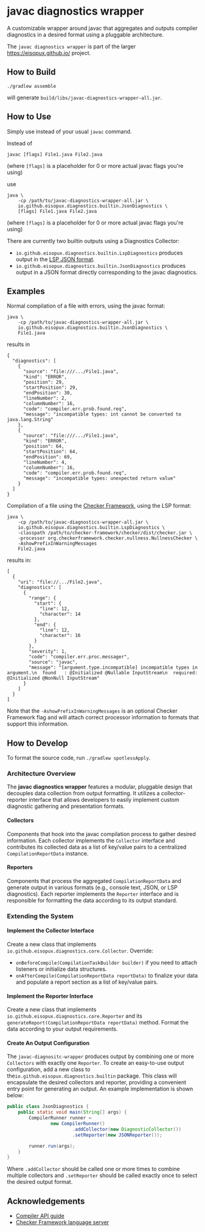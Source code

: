 # javac diagnostics wrapper

A customizable wrapper around javac that aggregates and outputs compiler diagnostics in a desired
format using a pluggable architecture.

The `javac diagnostics wrapper` is part of the larger https://eisopux.github.io/ project.

## How to Build

```shell
./gradlew assemble
```

will generate `build/libs/javac-diagnostics-wrapper-all.jar`.


## How to Use

Simply use instead of your usual `javac` command.

Instead of

```shell
javac [flags] File1.java File2.java
```
(where `[flags]` is a placeholder for 0 or more actual javac flags you're using)

use

```shell
java \
    -cp /path/to/javac-diagnostics-wrapper-all.jar \
    io.github.eisopux.diagnostics.builtin.JsonDiagnostics \
    [flags] File1.java File2.java
```
(where `[flags]` is a placeholder for 0 or more actual javac flags you're using)

There are currently two builtin outputs using a Diagnostics Collector:
- `io.github.eisopux.diagnostics.builtin.LspDiagnostics` produces output in the [LSP JSON format](https://microsoft.github.io/language-server-protocol/specification).
- `io.github.eisopux.diagnostics.builtin.JsonDiagnostics` produces output in a JSON format
   directly corresponding to the javac diagnostics.


## Examples

Normal compilation of a file with errors, using the javac format:

```shell
java \
    -cp /path/to/javac-diagnostics-wrapper-all.jar \
    io.github.eisopux.diagnostics.builtin.JsonDiagnostics \
    File1.java
```

results in

```
{
  "diagnostics": [
    {
      "source": "file:///.../File1.java",
      "kind": "ERROR",
      "position": 29,
      "startPosition": 29,
      "endPosition": 30,
      "lineNumber": 2,
      "columnNumber": 16,
      "code": "compiler.err.prob.found.req",
      "message": "incompatible types: int cannot be converted to java.lang.String"
    },
    {
      "source": "file:///.../File1.java",
      "kind": "ERROR",
      "position": 64,
      "startPosition": 64,
      "endPosition": 69,
      "lineNumber": 4,
      "columnNumber": 16,
      "code": "compiler.err.prob.found.req",
      "message": "incompatible types: unexpected return value"
    }
  ]
}
```

Compilation of a file using the [Checker Framework](https://www.checkerframework.org/),
using the LSP format:

```shell
java \
    -cp /path/to/javac-diagnostics-wrapper-all.jar \
    io.github.eisopux.diagnostics.builtin.LspDiagnostics \
    -classpath /path/to/checker-framework/checker/dist/checker.jar \
    -processor org.checkerframework.checker.nullness.NullnessChecker \
    -AshowPrefixInWarningMessages
    File2.java
```

results in:

```
[
  {
    "uri": "file://.../File2.java",
    "diagnostics": [
      {
        "range": {
          "start": {
            "line": 12,
            "character": 14
          },
          "end": {
            "line": 12,
            "character": 16
          }
        },
        "severity": 1,
        "code": "compiler.err.proc.messager",
        "source": "javac",
        "message": "[argument.type.incompatible] incompatible types in argument.\n  found   : @Initialized @Nullable InputStream\n  required: @Initialized @NonNull InputStream"
      }
    ]
  }
]
```
Note that the `-AshowPrefixInWarningMessages` is an optional Checker Framework flag
and will attach correct processor information to formats that support this information.

## How to Develop

To format the source code, run `./gradlew spotlessApply`.

### Architecture Overview

The **javac diagnostics wrapper** features a modular, pluggable design that 
decouples data collection from output formatting. It utilizes a collector-reporter interface
that allows developers to easily implement custom diagnostic gathering and presentation
formats.


#### Collectors

Components that hook into the javac compilation process to gather desired information. 
Each collector implements the `Collector` interface and contributes its collected data as
a list of key/value pairs to a centralized `CompilationReportData` instance.

#### Reporters

Components that process the aggregated `CompilationReportData` and generate output in various formats 
(e.g., console text, JSON, or LSP diagnostics). Each reporter implements the `Reporter` interface and is responsible for 
formatting the data according to its output standard.


### Extending the System

#### Implement the Collector Interface

Create a new class that implements `io.github.eisopux.diagnostics.core.Collector`. Override:
- `onBeforeCompile(CompilationTaskBuilder builder)` if you need to attach listeners or initialize data structures.
- `onAfterCompile(CompilationReportData reportData)` to finalize your data and populate a report section as a list of key/value pairs.


#### Implement the Reporter Interface

Create a new class that implements `io.github.eisopux.diagnostics.core.Reporter` and its 
`generateReport(CompilationReportData reportData)` method. Format the data according 
to your output requirements.

#### Create An Output Configuration

The `javac-diagnositc-wrapper` produces output by combining one or more `Collectors` with exactly one
`Reporter`. To create an easy-to-use output configuration, add a new 
class to the`io.github.eisopux.diagnostics.builtin` package. This class will encapsulate 
the desired collectors and reporter, providing a convenient entry
point for generating an output. An example implementation is shown below:

```java
public class JsonDiagnostics {
    public static void main(String[] args) {
        CompilerRunner runner =
                new CompilerRunner()
                        .addCollector(new DiagnosticCollector())
                        .setReporter(new JSONReporter());

        runner.run(args);
    }
}
```

Where `.addCollector` should be called one or more times to combine
multiple collectors and `.setReporter` should be called exactly once to select 
the desired output format.

## Acknowledgements

- [Compiler API guide](http://openjdk.java.net/groups/compiler/guide/compilerAPI.html)
- [Checker Framework language server](https://github.com/eisopux/checker-framework-languageserver/)
